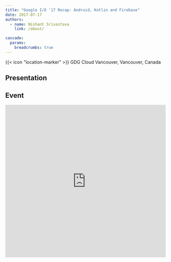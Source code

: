 ```yaml
---
title: "Google I/O '17 Recap: Android, Kotlin and Firebase"
date: 2017-07-17
authors:
  - name: Nishant Srivastava
    link: /about/

cascade:
  params:
    breadcrumbs: true
---
```


{{< icon "location-marker" >}} GDG Cloud Vancouver, Vancouver, Canada

<!--more-->

## Presentation

<script async class="speakerdeck-embed" data-id="3561418972a44b088290d529bfdee77d" data-ratio="1.77777777777778" src="//speakerdeck.com/assets/embed.js"></script>

## Event

<iframe src="https://web.archive.org/web/20200823020030/https://www.meetup.com/GDGCloudVancouver/events/240940726/" frameborder="0" width="100%" height="480" allowfullscreen="true" mozallowfullscreen="true" webkitallowfullscreen="true"></iframe>
